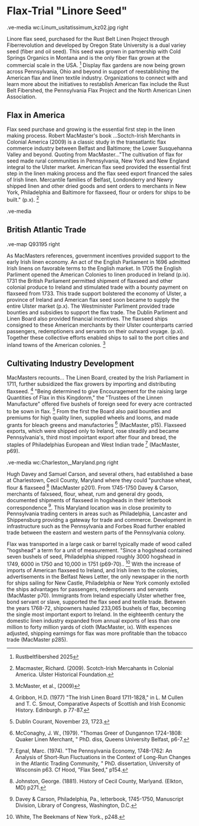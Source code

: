 # Flax-Trial "Linore Seed"
.ve-media wc:Linum_usitatissimum_kz02.jpg right

Linore flax seed, purchased for the Rust Belt Linen Project through Fiberrevolution and developed by Oregon State University is a dual variey seed (fiber and oil seed). This seed was grown in partnership with Cold Springs Organics in Montana and is the only fiber flax grown at the commercial scale in the USA. [^1]  Display flax gardens are now being grown across Pennsylvania, Ohio and beyond in support of reestablishing the American flax and linen textile industry.  Organizations to connect with and learn more about the initiatives to restablish American flax include the Rust Belt Fibershed, the Pennsylvania Flax Project and the North American Linen Association.

## Flax in America

Flax seed purchase and growing is the essential first step in the linen making process. Robert MacMaster's book ...Soctch-Irish Merchants in Colonial America (2009) is a classic study in the transatlantic flax commerce industry between Belfast and Baltimore; the Lower Susquehanna Valley and beyond. Quoting from MacMaster..."The cultivation of flax for seed made rural communities in Pennsylvania, New York and New England integral to the Ulster market. American flax seed provided the essential first step in the linen making process and the flax seed export financed the sales of Irish linen.  Mercantile families of Belfast, Londonderry and Newry shipped linen and other dried goods and sent orders to merchants in New York, Philadelphia and Baltimore for flaxseed, flour or orders for ships to be built." (p.x). [^2]   

.ve-media 

## British Atlantic Trade

.ve-map Q93195 right

As MacMasters references, government incentives provided support to the early Irish linen economy.  An act of the English Parliament in 1696 admitted Irish linens on favorable terms to the English market.  In 1705 the English Parliment opened the American Colonies to linen produced in Ireland (p.ix).  1731 the British Parliament permitted shipment of flaxseed and other colonial produce to Ireland and stimulated trade with a bounty payment on flaxseed from 1733. This trade support bolstered the economy of Ulster, a province of Ireland and American flax seed soon became to supply the entire Ulster market (p.x). The Westminister Parliment provided trade bounties and subsidies to support the flax trade. The Dublin Parliment and Linen Board also provided financial incentives. The flaxseed ships consigned to these American merchants by their Ulster counterparts carried passengers, redemptioners and servants on their outward voyage. (p.xi). Together these collective efforts enabled ships to sail to the port cities and inland towns of the American colonies. [^3]

## Cultivating Industry Development

MacMasters recounts... The Linen Board, created by the Irish Parliament in 1711, further subsidized the flax growers by importing and distributing flaxseed. [^4]  "Being determined to give Encouragement for the raising large Quantities of Flax in this Kingdonm,"  the "Trustees of the Linnen Manufacture" offered five bushels of foreign seed for every acre contracted to be sown in flax. [^5]  From the first the Board also paid bounties and premiums for high quality linen, supplied wheels and looms, and made grants for bleach greens and manufactories [^6] (MacMaster, p15).  Flaxseed exports, which were shipped only to Ireland, rose steadily and became Pennsylvania's, third most impoirtant export after flour and bread, the staples of Philadelphias European and West Indian trade [^7] (MacMaster, p69).

.ve-media wc:Charleston,_Maryland.png  right

Hugh Davey and Samuel Carson, and several others, had established a base at Charlestown, Cecil County, Maryland where they could "purchase wheat, flour & flaxseed [^8] (MacMaster p201).  From 1745-1750 Davey & Carson, merchants of falxseed, flour, wheat, rum and general dry goods, documented shipments of flaxseed in hogsheads in their letterbook correspondence [^9]. This Maryland location was in close proximity to Pennsylvania trading centers in areas such as Philadelphia, Lancaster and Shippensburg providng a gateway for trade and commerce. Development in infrastructure such as the Pennsylvania and Forbes Road further enabled trade between the eastern and western parts of the Pennsylvania colony.



Flax was transported in a large cask or barrel typically made of wood called "hogshead" a term for a unit of measurement.  "Since a hogshead contained seven bushels of seed,  Philadelphia shipped roughly 3000 hogshead in 1749, 6000 in 1750 and 10,000 in 1751 (p69-70).. [^10]   With the increase of imports of American flaxseed to Ireland, and Irish linen to the colonies, advertisements in the Belfast News Letter, the only newspaper in the north for ships sailing for New Castle, Philadelphia or New York comonly extolled the ships advantages for passengers, redemptioners and servants (MacMaster p70).  Immigrants from Ireland especially Ulster whether free, bond servant or slave, supported the flax seed and textile trade.  Between the years 1768-72, shipowners hauled 233,065 bushels of flax, becoming the single most important export to Ireland.  In the eighteenth century the domestic linen industry expanded from annual exports of less than one million to forty million yards of cloth (MacMaster, ix). With expences adjusted, shipping earnimgs for flax was more profitable than the tobacco trade (MacMaster p285).  

[^1]: Rustbeltfibershed 2025
[^2]: Macmaster, Richard. (2009). Scotch-Irish Mercahants in Colonial America. Ulster Historical Foundation.
[^3]: McMaster, et al., (2009) 
[^4]: Gribbon, H.D. (1977) "The Irish Linen Board 1711-1828," in L. M Cullen and T. C. Smout, Comparative Aspects of Scottish and Irish Economic History. Edinburgh. p 77-87.
[^5]: Dublin Courant, November 23, 1723.
[^6]: McConaghy, J. W., (1979). "Thomas Greer of Dungannon 1724-1808: Quaker Linen Merchant, " PhD. diss, Queens University Belfast, p6-7.
[^7]: Egnal, Marc. (1974). "The Pennsylvania Economy, 1748-1762: An Analysis of Short-Run Fluctuations in the Context of Long-Run Changes in the Atlantic Trading Community, " PhD. dissertation, University of Wisconsin p63. Cf Hood, "Flax Seed," p154.
[^8]: Johnston, George. (1881). History of Cecil County, Marlyand. (Elkton, MD) p271.
[^9]: Davey & Carson, Philadelphia, Pa., letterbook, 1745-1750, Manuscript Division, Library of Congress, Washington, D.C. 
[^10]: White, The Beekmans of New York., p248.
